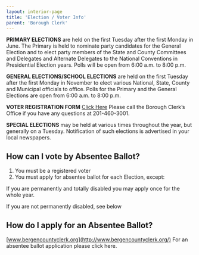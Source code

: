 ```yaml
---
layout: interior-page
title: 'Election / Voter Info'
parent: 'Borough Clerk'
---
```


**PRIMARY ELECTIONS** are held on the first Tuesday after the first Monday in June. The Primary is held to nominate party candidates for the General Election and to elect party members of the State and County Committees and Delegates and Alternate Delegates to the National Conventions in Presidential Election years. Polls will be open from 6:00 a.m. to 8:00 p.m.

**GENERAL ELECTIONS/SCHOOL ELECTIONS** are held on the first Tuesday after the first Monday in November to elect various National, State, County and Municipal officials to office. Polls for the Primary and the General Elections are open from 6:00 a.m. to 8:00 p.m.

**VOTER REGISTRATION FORM** [Click Here](http://www.state.nj.us/state/elections/form_pdf/voter-regis-forms/76-voter-registration-english-bergen.pdf)
Please call the Borough Clerk’s Office if you have any questions at 201-460-3001.

**SPECIAL ELECTIONS** may be held at various times throughout the year, but generally on a Tuesday. Notification of such elections is advertised in your local newspapers.

## How can I vote by Absentee Ballot?

1. You must be a registered voter
2. You must apply for absentee ballot for each Election, except:

If you are permanently and totally disabled you may apply once for the whole year.

If you are not permanently disabled, see below

## How do I apply for an Absentee Ballot?
[www.bergencountyclerk.org](http://www.bergencountyclerk.org/) 
For an absentee ballot application please click here.
